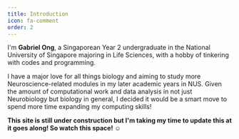 ```yaml
---
title: Introduction
icon: fa-comment
order: 2
---
```


I'm <strong>Gabriel Ong</strong>, a Singaporean Year 2 undergraduate in the National University of Singapore majoring in Life Sciences, with a hobby of tinkering with codes and programming.

I have a major love for all things biology and aiming to study more Neuroscience-related modules in my later academic years in NUS. Given the amount of computational work and data analysis in not just Neurobiology but biology in general, I decided it would be a smart move to spend more time expanding my computing skills!

<b>This site is still under construction but I'm taking my time to update this at it goes along! So watch this space! ☺</b>